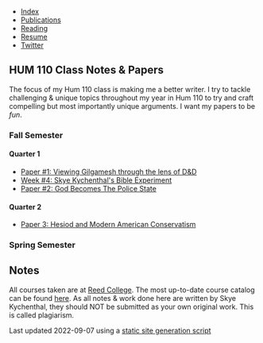 - [Index](/)
- [Publications](/publications)
- [Reading](/reading)
- [Resume](/resume.pdf)
- [Twitter](https://www.twitter.com/skymochi64)

## HUM 110 Class Notes & Papers

The focus of my Hum 110 class is making me a better writer. I try to tackle challenging & unique topics throughout my year in Hum 110 to try and craft compelling but most importantly unique arguments. I want my papers to be _fun_.

### Fall Semester

#### Quarter 1
- [Paper #1: Viewing Gilgamesh through the lens of D&D](https://osf.io/preprints/socarxiv/dxmhj/)
- [Week #4: Skye Kychenthal's Bible Experiment](Bible_Experiment)
- [Paper #2: God Becomes The Police State](God_Becomes_The_Police_State)

#### Quarter 2
- [Paper 3: Hesiod and Modern American Conservatism](Hesiod_and_MAGA.pdf)

### Spring Semester

## Notes

All courses taken are at [Reed College](https://www.reed.edu). The most up-to-date course catalog can be found [here](https://www.reed.edu/catalog/). As all notes & work done here are written by Skye Kychenthal, they should NOT be submitted as your own original work. This is called plagiarism.

Last updated 2022-09-07 using a [static site generation script](https://github.com/SkyMocha/skymocha.github.io/blob/main/update.py)
